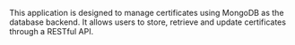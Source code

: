 This application is designed to manage certificates using MongoDB as the database backend.
It allows users to store, retrieve and update certificates through a RESTful API.
